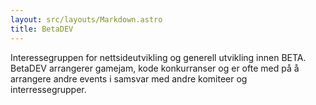 ```yaml
---
layout: src/layouts/Markdown.astro
title: BetaDEV
---
```


Interessegruppen for nettsideutvikling og generell utvikling innen BETA. BetaDEV arrangerer gamejam, kode konkurranser og er ofte med på å arrangere andre events i samsvar med andre komiteer og interressegrupper.